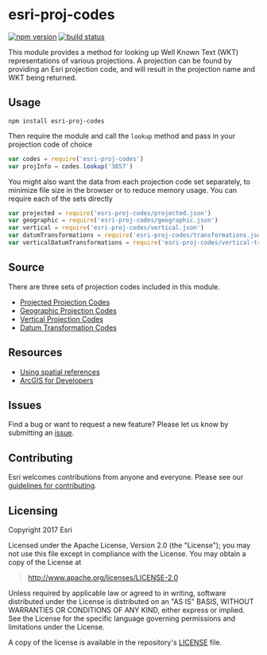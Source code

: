 # esri-proj-codes

[![npm version](https://img.shields.io/npm/v/esri-proj-codes.svg?style=flat-square)](https://www.npmjs.com/package/esri-proj-codes)
[![build status](https://img.shields.io/travis/Esri/esri-proj-codes.svg?style=flat-square)](https://travis-ci.org/Esri/esri-proj-codes)

This module provides a method for looking up Well Known Text (WKT) representations of various projections. A projection can be found by providing an Esri projection code, and will result in the projection name and WKT being returned.

##  Usage

```
npm install esri-proj-codes
```

Then require the module and call the `lookup` method and pass in your projection code of choice

```js
var codes = require('esri-proj-codes')
var projInfo = codes.lookup('3857')
```

You might also want the data from each projection code set separately, to minimize file size in the browser or to reduce memory usage. You can require each of the sets directly

```js
var projected = require('esri-proj-codes/projected.json')
var geographic = require('esri-proj-codes/geographic.json')
var vertical = require('esri-proj-codes/vertical.json')
var datumTransformations = require('esri-proj-codes/transformations.json')
var verticalDatumTransformations = require('esri-proj-codes/vertical-transformations.json')
```

## Source

There are three sets of projection codes included in this module.

* [Projected Projection Codes](http://resources.arcgis.com/en/help/arcgis-rest-api/index.html#/Projected_coordinate_systems/02r3000000vt000000/)
* [Geographic Projection Codes](http://resources.arcgis.com/en/help/arcgis-rest-api/index.html#/Geographic_coordinate_systems/02r300000105000000/)
* [Vertical Projection Codes](http://resources.arcgis.com/en/help/arcgis-rest-api/index.html#/Vertical_coordinate_systems/02r3000000rn000000/)
* [Datum Transformation Codes](http://resources.arcgis.com/en/help/arcgis-rest-api/index.html#/Datum_transformations/02r3000000r8000000/)

## Resources

* [Using spatial references](http://resources.arcgis.com/en/help/arcgis-rest-api/index.html#/Using_spatial_references/02r3000000qq000000/)
* [ArcGIS for Developers](http://developers.arcgis.com)

## Issues

Find a bug or want to request a new feature? Please let us know by submitting an [issue](https://github.com/Esri/esri-proj-codes/issues).

## Contributing

Esri welcomes contributions from anyone and everyone. Please see our [guidelines for contributing](https://github.com/Esri/contributing).

## Licensing

Copyright 2017 Esri

Licensed under the Apache License, Version 2.0 (the "License");
you may not use this file except in compliance with the License.
You may obtain a copy of the License at

> http://www.apache.org/licenses/LICENSE-2.0

Unless required by applicable law or agreed to in writing, software
distributed under the License is distributed on an "AS IS" BASIS,
WITHOUT WARRANTIES OR CONDITIONS OF ANY KIND, either express or implied.
See the License for the specific language governing permissions and
limitations under the License.

A copy of the license is available in the repository's [LICENSE](./license.txt) file.